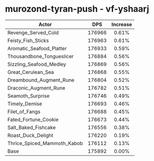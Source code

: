 # murozond-tyran-push - vf-yshaarj
| Actor | DPS | Increase |
|---|:---:|:---:|
|Revenge_Served_Cold|176966|0.61%|
|Feisty_Fish_Sticks|176963|0.61%|
|Aromatic_Seafood_Platter|176933|0.59%|
|Thousandbone_Tongueslicer|176884|0.56%|
|Sizzling_Seafood_Medley|176869|0.56%|
|Great_Cerulean_Sea|176868|0.55%|
|Dreambound_Augment_Rune|176804|0.52%|
|Draconic_Augment_Rune|176782|0.51%|
|Seamoth_Surprise|176746|0.49%|
|Timely_Demise|176693|0.46%|
|Filet_of_Fangs|176688|0.45%|
|Fated_Fortune_Cookie|176673|0.44%|
|Salt_Baked_Fishcake|176556|0.38%|
|Roast_Duck_Delight|176220|0.19%|
|Thrice_Spiced_Mammoth_Kabob|176112|0.13%|
|Base|175892|0.00%|
